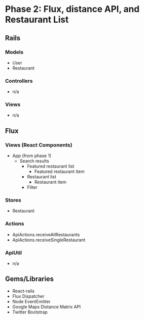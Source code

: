 # Phase 2: Flux, distance API, and Restaurant List

## Rails
### Models
* User
* Restaurant

### Controllers
* n/a

### Views
* n/a

## Flux
### Views (React Components)
* App (from phase 1)
  - Search results
    - Featured restaurant list
      - Featured restaurant item
    - Restaurant list
      - Restaurant item
    - Filter

### Stores
* Restaurant

### Actions
* ApiActions.receiveAllRestaurants
* ApiActions.receiveSingleRestaurant

### ApiUtil
* n/a

## Gems/Libraries
* React-rails
* Flux Dispatcher
* Node EventEmitter
* Google Maps Distance Matrix API
* Twitter Bootstrap
